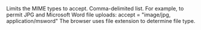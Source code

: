 Limits the MIME types to accept. Comma-delimited list. For example, to permit JPG and Microsoft Word file uploads:
accept = "image/jpg, application/msword"
The browser uses file extension to determine file type. 